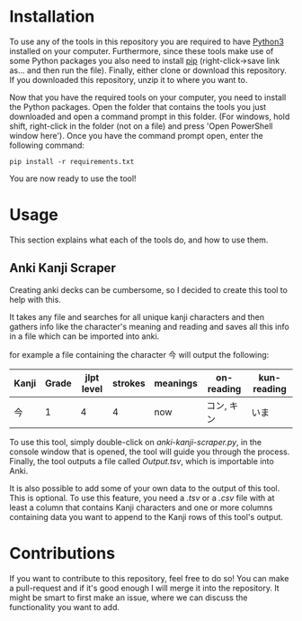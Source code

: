 # Installation

To use any of the tools in this repository you are required to have [Python3](https://www.python.org/downloads/)
installed on your computer. Furthermore, since these tools make use of some Python packages you also need to install
[pip](https://bootstrap.pypa.io/get-pip.py) (right-click->save link as... and then run the file). Finally, either clone 
or download this repository. If you downloaded this repository, unzip it to where you want to. 

Now that you have the required tools on your computer, you need to install the Python packages. Open the folder that
contains the tools you just downloaded and open a command prompt in this folder. (For windows, hold shift, right-click
in the folder (not on a file) and press 'Open PowerShell window here'). Once you have the
command prompt open, enter the following command:
```
pip install -r requirements.txt
```

You are now ready to use the tool!

# Usage

This section explains what each of the tools do, and how to use them.
## Anki Kanji Scraper

Creating anki decks can be cumbersome, so I decided to create this tool to help with this.

It takes any file and searches for all unique kanji characters and then gathers info like the character's meaning and 
reading and saves all this info in a file which can be imported into anki.

for example a file containing the character 今 will output the following:

|Kanji	| Grade	| jlpt level | strokes | meanings | on-reading	| kun-reading |
|-------|-------|------------|---------|----------|-------------|-------------|
|今	    |1	    |4           |4	       |now	      |コン, キン   	|いま

To use this tool, simply double-click on _anki-kanji-scraper.py_, in the console window that is opened, the tool will 
guide you through the process. Finally, the tool outputs a file called _Output.tsv_, which is importable into Anki.

It is also possible to add some of your own data to the output of this tool. This is optional. To use this feature, 
you need a _.tsv_ or a _.csv_ file with at least a column that contains Kanji characters and one or more columns
containing data you want to append to the Kanji rows of this tool's output.

# Contributions

If you want to contribute to this repository, feel free to do so! You can make a pull-request and if it's good enough I will merge it into the repository. It might be smart to first make an issue, where we can discuss the functionality you want to add.
